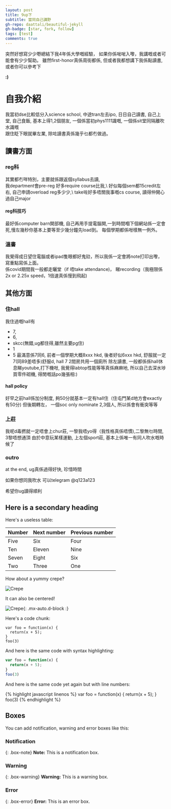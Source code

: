```yaml
---
layout: post
title: 9up下
subtitle: 當同自己講野
gh-repo: daattali/beautiful-jekyll
gh-badge: [star, fork, follow]
tags: [test]
comments: true
---
```



突然好想寫少少嘢總結下我4年係大學嘅經驗， 如果你係啱啱入嚟，我講嘅或者可能會有少少幫助。
雖然first-honor真係周街都係, 但或者我都想講下我係點讀書, 或者你可以參考下

**:)**

# 自我介紹

我當初dse比較低分入science school, 中途tran左去ipo,
日日自己讀書, 自己上堂, 自己食飯, 基本上得1,2個朋友, 
一個係當初phys1111識嘅, 一個係sit堂同隔離吹水識嘅  
跟住眨下眼就畢左業, 除咗讀書真係幾乎乜都冇做過。



## 讀書方面

### reg科
其實都冇咩特別，主要就係跟返個syllabus去讀,\
我department會pre-reg 好多require course比我,\ 
好似每個sem都15credit左右, 自己申請overload reg多少少,\ 
take咗好多唔關我事嘅cs course, 讀得仲開心過自己major

#### reg科技巧
最好係computer barn開部機, 自己再用手提電腦開,一到時間嗰下個網站係一定會死,慢左幾秒你基本上要等至少幾分鐘先load到。
每個學期都係咁樣無一例外。

### 溫書
我覺得成日望住電腦或者ipad隻眼都好鬼攰，所以我係一定會將note打印出嚟，寫重點寫係上面。     
係covid期間我一般都走曬堂（if 唔take attendance)， 睇recording（我極限係2x or 2.25x speed，1倍速真係慢到飛起)





## 其他方面

### 住hall

我住過嘅hall有  
- 7,
- 6,
- skcc(無錯,ug都住得,雖然主要pg住)
- 1
- 5
最滿意係7同6,  前者一個學期大概8xxx hkd, 後者好似6xxx hkd, 
舒服就一定7(同89差唔多)舒服d, hall 7 2間房共用一個廁所 
除左讀書, 一般都係係hall休息睇youtube,打下機咁,
我覺得labtop性能等等真係麻麻地, 所以自己去深水埗買零件砌機,
得閒嘅話po幾張相:)

#### hall policy
好早之前hall係加分制度, 夠50分就基本一定有hall住（住屯門某d地方會exactly有50分)
但後期轉左， 一個soc only nominate 2,3個人, 所以係會有衝突等等

### 上莊
我呢d毒撚就一定唔會上chur莊,
一黎我唔yo得（我性格真係唔慣),二黎無乜時間, 3黎唔想通頂
由於中意玩某樣運動, 上左個sport莊, 基本上係唯一有同人吹水嘅時候了



### outro
at the end, ug真係過得好快, 珍惜時間



如果你想同我吹水 可以telegram @q123a123

希望你ug讀得順利

## Here is a secondary heading

Here's a useless table:

| Number | Next number | Previous number |
| :------ |:--- | :--- |
| Five | Six | Four |
| Ten | Eleven | Nine |
| Seven | Eight | Six |
| Two | Three | One |


How about a yummy crepe?

![Crepe](https://s3-media3.fl.yelpcdn.com/bphoto/cQ1Yoa75m2yUFFbY2xwuqw/348s.jpg)

It can also be centered!

![Crepe](https://s3-media3.fl.yelpcdn.com/bphoto/cQ1Yoa75m2yUFFbY2xwuqw/348s.jpg){: .mx-auto.d-block :}

Here's a code chunk:

~~~
var foo = function(x) {
  return(x + 5);
}
foo(3)
~~~

And here is the same code with syntax highlighting:

```javascript
var foo = function(x) {
  return(x + 5);
}
foo(3)
```

And here is the same code yet again but with line numbers:

{% highlight javascript linenos %}
var foo = function(x) {
  return(x + 5);
}
foo(3)
{% endhighlight %}

## Boxes
You can add notification, warning and error boxes like this:

### Notification

{: .box-note}
**Note:** This is a notification box.

### Warning

{: .box-warning}
**Warning:** This is a warning box.

### Error

{: .box-error}
**Error:** This is an error box.